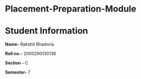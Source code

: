 # Placement-Preparation-Module

# **Student Information**

**Name-** Rakshit Bhadoria

**Roll no.-** 2000290130136

**Section -** C

**Semester-** 7
